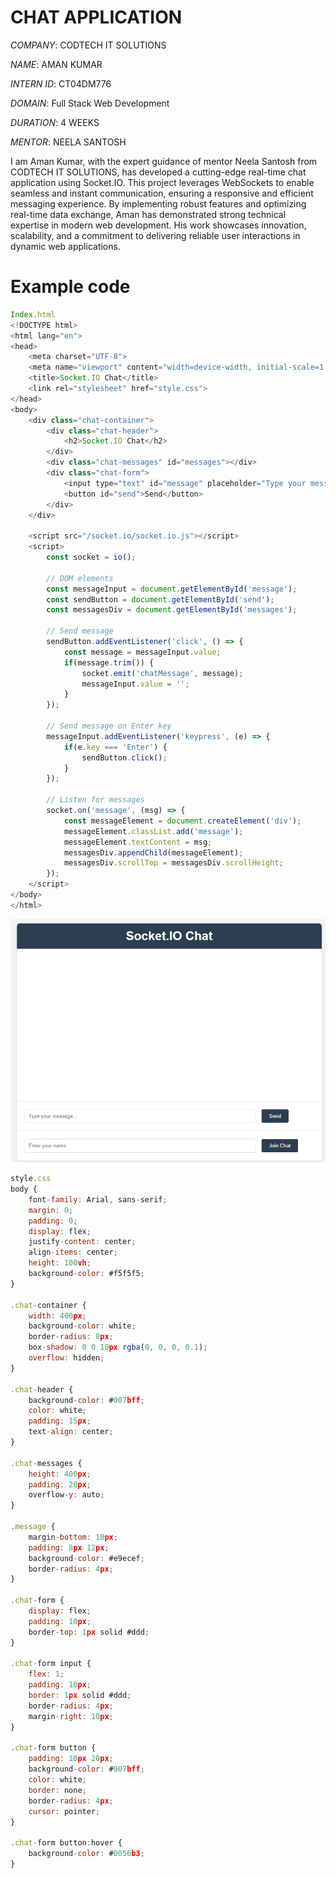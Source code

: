 # CHAT APPLICATION

*COMPANY*: CODTECH IT SOLUTIONS

*NAME*: AMAN KUMAR

*INTERN ID*: CT04DM776

*DOMAIN*: Full Stack Web Development

*DURATION*: 4 WEEKS

*MENTOR*: NEELA SANTOSH

I am Aman Kumar, with the expert guidance of mentor Neela Santosh from CODTECH IT SOLUTIONS, has developed a cutting-edge real-time chat application using Socket.IO. This project leverages WebSockets to enable seamless and instant communication, ensuring a responsive and efficient messaging experience. By implementing robust features and optimizing real-time data exchange, Aman has demonstrated strong technical expertise in modern web development. His work showcases innovation, scalability, and a commitment to delivering reliable user interactions in dynamic web applications.

<h1>Example code </h1>

```javascript
Index.html
<!DOCTYPE html>
<html lang="en">
<head>
    <meta charset="UTF-8">
    <meta name="viewport" content="width=device-width, initial-scale=1.0">
    <title>Socket.IO Chat</title>
    <link rel="stylesheet" href="style.css">
</head>
<body>
    <div class="chat-container">
        <div class="chat-header">
            <h2>Socket.IO Chat</h2>
        </div>
        <div class="chat-messages" id="messages"></div>
        <div class="chat-form">
            <input type="text" id="message" placeholder="Type your message..." autocomplete="off">
            <button id="send">Send</button>
        </div>
    </div>

    <script src="/socket.io/socket.io.js"></script>
    <script>
        const socket = io();
        
        // DOM elements
        const messageInput = document.getElementById('message');
        const sendButton = document.getElementById('send');
        const messagesDiv = document.getElementById('messages');
        
        // Send message
        sendButton.addEventListener('click', () => {
            const message = messageInput.value;
            if(message.trim()) {
                socket.emit('chatMessage', message);
                messageInput.value = '';
            }
        });
        
        // Send message on Enter key
        messageInput.addEventListener('keypress', (e) => {
            if(e.key === 'Enter') {
                sendButton.click();
            }
        });
        
        // Listen for messages
        socket.on('message', (msg) => {
            const messageElement = document.createElement('div');
            messageElement.classList.add('message');
            messageElement.textContent = msg;
            messagesDiv.appendChild(messageElement);
            messagesDiv.scrollTop = messagesDiv.scrollHeight;
        });
    </script>
</body>
</html>
```


<div class="weather-icon">
      <img src="https://github.com/Amansinha110/Chat-Application-socket.io/blob/master/Screenshot%202025-05-15%20042019.png" alt="Weather-webpage">
</div>




```javascript
style.css
body {
    font-family: Arial, sans-serif;
    margin: 0;
    padding: 0;
    display: flex;
    justify-content: center;
    align-items: center;
    height: 100vh;
    background-color: #f5f5f5;
}

.chat-container {
    width: 400px;
    background-color: white;
    border-radius: 8px;
    box-shadow: 0 0 10px rgba(0, 0, 0, 0.1);
    overflow: hidden;
}

.chat-header {
    background-color: #007bff;
    color: white;
    padding: 15px;
    text-align: center;
}

.chat-messages {
    height: 400px;
    padding: 20px;
    overflow-y: auto;
}

.message {
    margin-bottom: 10px;
    padding: 8px 12px;
    background-color: #e9ecef;
    border-radius: 4px;
}

.chat-form {
    display: flex;
    padding: 10px;
    border-top: 1px solid #ddd;
}

.chat-form input {
    flex: 1;
    padding: 10px;
    border: 1px solid #ddd;
    border-radius: 4px;
    margin-right: 10px;
}

.chat-form button {
    padding: 10px 20px;
    background-color: #007bff;
    color: white;
    border: none;
    border-radius: 4px;
    cursor: pointer;
}

.chat-form button:hover {
    background-color: #0056b3;
}
```
